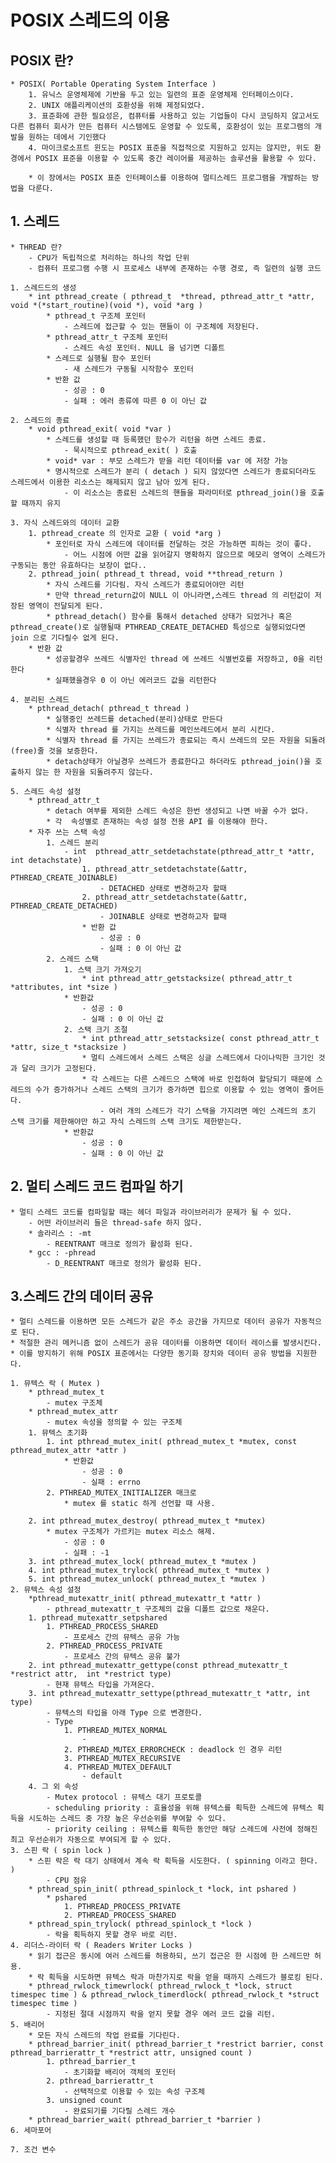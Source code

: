 # POSIX 스레드의 이용

## POSIX 란?
	* POSIX( Portable Operating System Interface ) 
		1. 유닉스 운영체제에 기반을 두고 있는 일련의 표준 운영체제 인터페이스이다.
		2. UNIX 애플리케이션의 호환성을 위해 제정되었다.
		3. 표준화에 관한 필요성은, 컴퓨터를 사용하고 있는 기업들이 다시 코딩하지 않고서도 다른 컴퓨터 회사가 만든 컴퓨터 시스템에도 운영할 수 있도록, 호환성이 있는 프로그램의 개발을 원하는 데에서 기인했다
		4. 마이크로소프트 윈도는 POSIX 표준을 직접적으로 지원하고 있지는 않지만, 위도 환경에서 POSIX 표준을 이용할 수 있도록 중간 레이어를 제공하는 솔루션을 활용할 수 있다.

		* 이 장에서는 POSIX 표준 인터페이스를 이용하여 멀티스레드 프로그램을 개발하는 방법을 다룬다.


## 1. 스레드
	* THREAD 란?
		- CPU가 독립적으로 처리하는 하나의 작업 단위
		- 컴퓨터 프로그램 수행 시 프로세스 내부에 존재하는 수행 경로, 즉 일련의 실행 코드

	1. 스레드드의 생성
		* int pthread_create ( pthread_t  *thread, pthread_attr_t *attr, void *(*start_routine)(void *), void *arg )
			* pthread_t 구조체 포인터
				- 스레드에 접근할 수 있는 핸들이 이 구조체에 저장된다.
			* pthread_attr_t 구조체 포인터
				- 스레드 속성 포인터. NULL 을 넘기면 디폴트
			* 스레드로 실행될 함수 포인터
				- 새 스레드가 구동될 시작함수 포인터
			* 반환 값
				- 성공 : 0
				- 실패 : 에러 종류에 따른 0 이 아닌 값

	2. 스레드의 종료
		* void pthread_exit( void *var )
			* 스레드를 생성할 때 등록했던 함수가 리턴을 하면 스레드 종료.
				- 묵시적으로 pthread_exit( ) 호출
			* void* var : 부모 스레드가 받을 리턴 데이터를 var 에 저장 가능
			* 명시적으로 스레드가 분리 ( detach ) 되지 않았다면 스레드가 종료되더라도 스레드에서 이용한 리소스는 해제되지 않고 남아 있게 된다.
				- 이 리소스는 종료된 스레드의 핸들을 파라미터로 pthread_join()을 호출할 때까지 유지

	3. 자식 스레드와의 데이터 교환
		1. pthread_create 의 인자로 교환 ( void *arg )
			* 포인터로 자식 스레드에 데이터를 전달하는 것은 가능하면 피하는 것이 좋다.
				- 어느 시점에 어떤 값을 읽어갈지 명확하지 않으므로 메모리 영역이 스레드가 구동되는 동안 유효하다는 보장이 없다..
		2. pthread_join( pthread_t thread, void **thread_return )
			* 자식 스레드를 기다림. 자식 스레드가 종료되어야만 리턴
			* 만약 thread_return값이 NULL 이 아니라면,스레드 thread 의 리턴값이 저장된 영역이 전달되게 된다.
			* pthread_detach() 함수를 통해서 detached 상태가 되었거나 혹은 pthread_create()로 실행될때 PTHREAD_CREATE_DETACHED 특성으로 실행되었다면 join 으로 기다릴수 없게 된다.
		* 반환 값
			* 성공할경우 쓰레드 식별자인 thread 에 쓰레드 식별번호를 저장하고, 0을 리턴한다
			* 실패했을경우 0 이 아닌 에러코드 값을 리턴한다
	
	4. 분리된 스레드
		* pthread_detach( pthread_t thread )
			* 실행중인 쓰레드를 detached(분리)상태로 만든다
			* 식별자 thread 를 가지는 쓰레드를 메인쓰레드에서 분리 시킨다.
			* 식별자 thread 를 가지는 쓰레드가 종료되는 즉시 쓰레드의 모든 자원을 되돌려(free)줄 것을 보증한다.
			* detach상태가 아닐경우 쓰레드가 종료한다고 하더라도 pthread_join()을 호출하지 않는 한 자원을 되돌려주지 않는다. 

	5. 스레드 속성 설정
		* pthread_attr_t
			* detach 여부를 제외한 스레드 속성은 한번 생성되고 나면 바꿀 수가 없다.
			* 각  속성별로 존재하는 속성 설정 전용 API 를 이용해야 한다.
		* 자주 쓰는 스택 속성
			1. 스레드 분리
				- int  pthread_attr_setdetachstate(pthread_attr_t *attr, int detachstate)
					1. pthread_attr_setdetachstate(&attr, PTHREAD_CREATE_JOINABLE)
						- DETACHED 상태로 변경하고자 할때
					2. pthread_attr_setdetachstate(&attr, PTHREAD_CREATE_DETACHED)
						- JOINABLE 상태로 변경하고자 할때 
					* 반환 값
						- 성공 : 0
						- 실패 : 0 이 아닌 값
			2. 스레드 스택
				1. 스택 크기 가져오기
					* int pthread_attr_getstacksize( pthread_attr_t *attributes, int *size )
				* 반환값
					- 성공 : 0
					- 실패 : 0 이 아닌 값
				2. 스택 크기 조절
					* int pthread_attr_setstacksize( const pthread_attr_t *attr, size_t *stacksize )
					* 멀티 스레드에서 스레드 스택은 싱글 스레드에서 다이나믹한 크기인 것과 달리 크기가 고정된다.	
					* 각 스레드는 다른 스레드으 스택에 바로 인접하여 할당되기 때문에 스레드의 수가 증가하거나 스레드 스택의 크기가 증가하면 힙으로 이용할 수 있는 영역이 줄어든다.
						- 여러 개의 스레드가 각기 스택을 가지려면 메인 스레드의 초기 스택 크기를 제한해야만 하고 자식 스레드의 스택 크기도 제한받는다.
				* 반환값
					- 성공 : 0
					- 실패 : 0 이 아닌 값


## 2. 멀티 스레드 코드 컴파일 하기
	* 멀티 스레드 코드를 컴파일할 때는 헤더 파일과 라이브러리가 문제가 될 수 있다.
		- 어떤 라이브러리 들은 thread-safe 하지 않다. 
		* 솔라리스 : -mt
			- REENTRANT 매크로 정의가 활성화 된다.
		* gcc : -phread
			- D_REENTRANT 매크로 정의가 활성화 된다.


## 3.스레드 간의 데이터 공유
    * 멀티 스레드를 이용하면 모든 스레드가 같은 주소 공간을 가지므로 데이터 공유가 자동적으로 된다.
    * 적절한 관리 메커니즘 없이 스레드가 공유 데이터를 이용하면 데이터 레이스를 발생시킨다.
    * 이를 방지하기 위해 POSIX 표준에서는 다양한 동기화 장치와 데이터 공유 방법을 지원한다.

    1. 뮤텍스 락 ( Mutex )
		* pthread_mutex_t
			- mutex 구조체
		* pthread_mutex_attr
			- mutex 속성을 정의할 수 있는 구조체
		1. 뮤텍스 초기화
			1. int pthread_mutex_init( pthread_mutex_t *mutex, const pthread_mutex_attr *attr )
				* 반환값
					- 성공 : 0
					- 실패 : errno
			2. PTHREAD_MUTEX_INITIALIZER 매크로
				* mutex 를 static 하게 선언할 때 사용.
			
		2. int pthread_mutex_destroy( pthread_mutex_t *mutex)
			* mutex 구조체가 가르키는 mutex 리소스 해제.
				- 성공 : 0
				- 실패 : -1
		3. int pthread_mutex_lock( pthread_mutex_t *mutex )
		4. int pthread_mutex_trylock( pthread_mutex_t *mutex )
		5. int pthread_mutex_unlock( pthread_mutex_t *mutex )
    2. 뮤텍스 속성 설정 
		*pthread_mutexattr_init( pthread_mutexattr_t *attr )
			- pthread_mutexattr_t 구조체의 값을 디폴트 값으로 채운다.
		1. pthread_mutexattr_setpshared
			1. PTHREAD_PROCESS_SHARED
				- 프로세스 간의 뮤텍스 공유 가능
			2. PTHREAD_PROCESS_PRIVATE
				- 프로세스 간의 뮤텍스 공유 불가
		2. int pthread_mutexattr_gettype(const pthread_mutexattr_t *restrict attr,	int *restrict type)
			- 현재 뮤텍스 타입을 가져온다.
		3. int pthread_mutexattr_settype(pthread_mutexattr_t *attr, int type)
			- 뮤텍스의 타입을 아래 Type 으로 변경한다.
			- Type
    			1. PTHREAD_MUTEX_NORMAL
					-	
				2. PTHREAD_MUTEX_ERRORCHECK : deadlock 인 경우 리턴
				3. PTHREAD_MUTEX_RECURSIVE
				4. PTHREAD_MUTEX_DEFAULT
					- default
		4. 그 외 속성
			- Mutex protocol : 뮤텍스 대기 프로토콜
			- scheduling priority : 효율성을 위해 뮤텍스를 획득한 스레드에 뮤텍스 획득을 시도하는 스레드 중 가장 높은 우선순위를 부여할 수 있다.
			- priority ceiling : 뮤텍스를 획득한 동안만 해당 스레드에 사전에 정해진 최고 우선순위가 자동으로 부여되게 할 수 있다.
	3. 스핀 락 ( spin lock )
		* 스핀 락은 락 대기 상태에서 계속 락 획득을 시도한다. ( spinning 이라고 한다. )
			- CPU 점유
		* pthread_spin_init( pthread_spinlock_t *lock, int pshared )
			* pshared
				1. PTHREAD_PROCESS_PRIVATE
				2. PTHREAD_PROCESS_SHARED
		* pthread_spin_trylock( pthread_spinlock_t *lock )
			- 락을 획득하지 못할 경우 바로 리턴.
    4. 리더스-라이터 락 ( Readers Writer Locks )
		* 읽기 접근은 동시에 여러 스레드를 허용하되, 쓰기 접근은 한 시점에 한 스레드만 허용.
		* 락 획득을 시도하면 뮤텍스 락과 마찬가지로 락을 얻을 때까지 스레드가 블로킹 된다.
		* pthread_rwlock_timewrlock( pthread_rwlock_t *lock, struct timespec time ) & pthread_rwlock_timerdlock( pthread_rwlock_t *struct timespec time )
			- 지정된 절대 시점까지 락을 얻지 못할 경우 에러 코드 값을 리턴.
    5. 배리어
		* 모든 자식 스레드의 작업 완료를 기다린다.
		* pthread_barrier_init( pthread_barrier_t *restrict barrier, const pthread_barrierattr_t *restrict attr, unsigned count )
			1. pthread_barrier_t
				- 초기화할 배리어 객체의 포인터
			2. pthread_barrierattr_t
				- 선택적으로 이용할 수 있는 속성 구조체
			3. unsigned count
				- 완료되기를 기다릴 스레드 개수
		* pthread_barrier_wait( pthread_barrier_t *barrier )
    6. 세마포어
		
    7. 조건 변수


